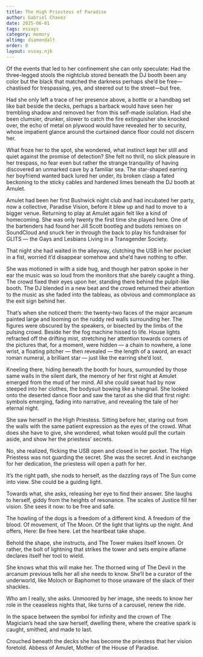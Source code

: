 ```yaml
---
title: The High Priestess of Paradise
author: Gabriel Chavez
date: 2025-06-01
tags: essays
category: memory
altimg: diamondalt
order: 8
layout: essay.njk
---
```


Of the events that led to her confinement she can only speculate: Had the three-legged stools the nightclub stored beneath the DJ booth been any color but the black that matched the darkness perhaps she’d be free—chastised for trespassing, yes, and steered out to the street—but free.

Had she only left a trace of her presence above, a bottle or a handbag set like bait beside the decks, perhaps a barback would have seen her trembling shadow and removed her from this self-made isolation. Had she been clumsier, drunker, slower to catch the fire extinguisher she knocked over, the echo of metal on plywood would have revealed her to security, whose impatient glance around the curtained dance floor could not discern her.

What froze her to the spot, she wondered, what instinct kept her still and quiet against the promise of detection? She felt no thrill, no slick pleasure in her trespass, no fear even but rather the strange tranquility of having discovered an unmarked cave by a familiar sea. The star-shaped earring her boyfriend wanted back lured her under, its broken clasp a fated beckoning to the sticky cables and hardened limes beneath the DJ booth at Amulet.

Amulet had been her first Bushwick night club and had incubated her party, now a collective, Paradise Vision, before it blew up and had to move to a bigger venue. Returning to play at Amulet again felt like a kind of homecoming. She was only twenty the first time she played here. One of the bartenders had found her Jill Scott bootleg and budots remixes on SoundCloud and snuck her in through the back to play his fundraiser for GLITS — the Gays and Lesbians Living in a Transgender Society.

That night she had waited in the alleyway, clutching the USB in her pocket in a fist, worried it’d disappear somehow and she’d have nothing to offer.

She was motioned in with a side hug, and though her patron spoke in her ear the music was so loud from the monitors that she barely caught a thing. The crowd fixed their eyes upon her, standing there behind the pulpit-like booth. The DJ blended in a new beat and the crowd returned their attention to the music as she faded into the tableau, as obvious and commonplace as the exit sign behind her.

That’s when she noticed them: the twenty-two faces of the major arcanum painted large and looming on the ruddy red walls surrounding her. The figures were obscured by the speakers, or bisected by the limbs of the pulsing crowd. Beside her the fog machine hissed to life. House lights refracted off the drifting mist, stretching her attention towards corners of the pictures that, for a moment, were hidden — a chain to nowhere, a lone wrist, a floating pitcher — then revealed — the length of a sword, an exact roman numeral, a brilliant star — just like the earring she’d lost.

Kneeling there, hiding beneath the booth for hours, surrounded by those same walls in the silent dark, the memory of her first night at Amulet emerged from the mud of her mind. All she could sweat had by now steeped into her clothes, the bodysuit bowing like a hangnail. She looked onto the deserted dance floor and saw the tarot as she did that first night: symbols emerging, fading into narrative, and revealing the tale of her eternal night.

She saw herself in the High Priestess. Sitting before her, staring out from the walls with the same patient expression as the eyes of the crowd. What does she have to give, she wondered, what token would pull the curtain aside, and show her the priestess’ secrets.

No, she realized, flicking the USB open and closed in her pocket. The High Priestess was not guarding the secret. She was the secret. And in exchange for her dedication, the priestess will open a path for her.

It’s the right path, she nods to herself, as the dazzling rays of The Sun come into view. She could be a guiding light.

Towards what, she asks, releasing her eye to find their answer. She laughs to herself, giddy from the heights of resonance. The scales of Justice fill her vision. She sees it now: to be free and safe.

The howling of the dogs is a freedom of a different kind. A freedom of the blood. Of movement, of The Moon. Of the light that lights up the night. And offers, Here: Be free here. Let the heartbeat take shape.

Behold the shape, she instructs, and The Tower makes itself known. Or rather, the bolt of lightning that strikes the tower and sets empire aflame declares itself her tool to wield.

She knows what this will make her. The thorned wing of The Devil in the arcanum previous tells her all she needs to know. She’ll be a curator of the underworld, like Moloch or Baphomet to those unaware of the slack of their shackles.

Who am I really, she asks. Unmoored by her image, she needs to know her role in the ceaseless nights that, like turns of a carousel, renew the ride.

In the space between the symbol for infinity and the crown of The Magician’s head she saw herself, dwelling there, where the creative spark is caught, smithed, and made to last.

Crouched beneath the decks she has become the priestess that her vision foretold. Abbess of Amulet, Mother of the House of Paradise.
